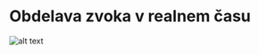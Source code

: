 # Obdelava zvoka v realnem času
![alt text](https://cdn.discordapp.com/attachments/921107370640289822/923511713494630450/Slika1.png)
